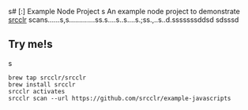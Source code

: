 s# [:] Example Node Project
s
An example node project to demonstrate [srcclr](https://www.srcclr.com) scans......s,s.............ss.s....s..s....s.;ss.,..s..d.sssssssddsd
sdsssd
## Try me!s
s
```
brew tap srcclr/srcclr
brew install srcclr
srcclr activates
srcclr scan --url https://github.com/srcclr/example-javascripts
```
